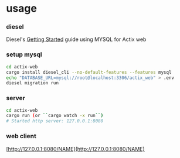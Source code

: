 # usage

### diesel

Diesel's [Getting Started](http://diesel.rs/guides/getting-started/) guide using MYSQL for Actix web

### setup mysql

```bash
cd actix-web
cargo install diesel_cli --no-default-features --features mysql
echo "DATABASE_URL=mysql://root@localhost:3306/actix_web" > .env
diesel migration run
```

### server

```bash
cd actix-web
cargo run (or ``cargo watch -x run``)
# Started http server: 127.0.0.1:8080
```

### web client

[http://127.0.0.1:8080/NAME](http://127.0.0.1:8080/NAME)
